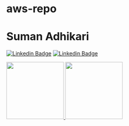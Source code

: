 # aws-repo


# Suman Adhikari
[![Linkedin Badge](https://img.shields.io/badge/-PrinceKumar-blue?style=flat-square&logo=Linkedin&logoColor=white&link=https://www.linkedin.com/in/dralmostright/)](https://www.linkedin.com/in/dralmostright/)
[![Linkedin Badge](https://img.shields.io/badge/:badgeContent?style=flat-square&logo=Linkedin&logoSize=auto&label=Suman%20Adhikari&labelColor=https%3A%2F%2Fgithub.com%2Fdralmostright%2Faws-repo&cacheSeconds=5)](https://www.linkedin.com/in/dralmostright/)



<p align="justify">
  <a href="https://github.com/dralmostright/aws-repo">
    <img
      height="150"
      src="https://github-readme-stats.vercel.app/api?username=dralmostright&count_private=true&show_icons=true&custom_title=Github%20Status&show=issues&theme=radical"
    />
  </a>
   <a href="https://github.com/dralmostright/aws-repo">
    <img
      height="150"
      src="https://github-readme-stats.vercel.app/api/top-langs/?username=dralmostright&layout=compact&theme=radical" />
  </a>  
</p>

